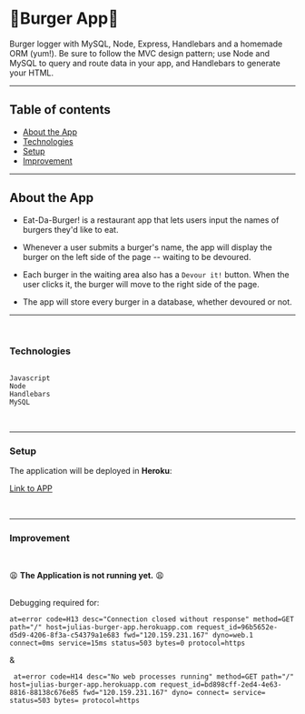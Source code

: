 # 🍔Burger App🍔

Burger logger with MySQL, Node, Express, Handlebars and a homemade ORM (yum!). Be sure to follow the MVC design pattern; use Node and MySQL to query and route data in your app, and Handlebars to generate your HTML.

---

## Table of contents

- [About the App](#About-the-App)
- [Technologies](#Technologies)
- [Setup](#Setup)
- [Improvement](#Improvement)

---

## About the App

- Eat-Da-Burger! is a restaurant app that lets users input the names of burgers they'd like to eat.

- Whenever a user submits a burger's name, the app will display the burger on the left side of the page -- waiting to be devoured.

- Each burger in the waiting area also has a `Devour it!` button. When the user clicks it, the burger will move to the right side of the page.

- The app will store every burger in a database, whether devoured or not.

---

<br>

### Technologies

```

Javascript
Node
Handlebars
MySQL

```

<br>

---

### Setup

The application will be deployed in **Heroku**:

[Link to APP](https://julias-burger-app.herokuapp.com)

<br>

---

### Improvement

<br>

 😩 **The Application is not running yet.** 😩

<br>
Debugging required for:
<br>

```
at=error code=H13 desc="Connection closed without response" method=GET path="/" host=julias-burger-app.herokuapp.com request_id=96b5652e-d5d9-4206-8f3a-c54379a1e683 fwd="120.159.231.167" dyno=web.1 connect=0ms service=15ms status=503 bytes=0 protocol=https
```

&
<br>

```
 at=error code=H14 desc="No web processes running" method=GET path="/" host=julias-burger-app.herokuapp.com request_id=bd898cff-2ed4-4e63-8816-88138c676e85 fwd="120.159.231.167" dyno= connect= service= status=503 bytes= protocol=https
```
